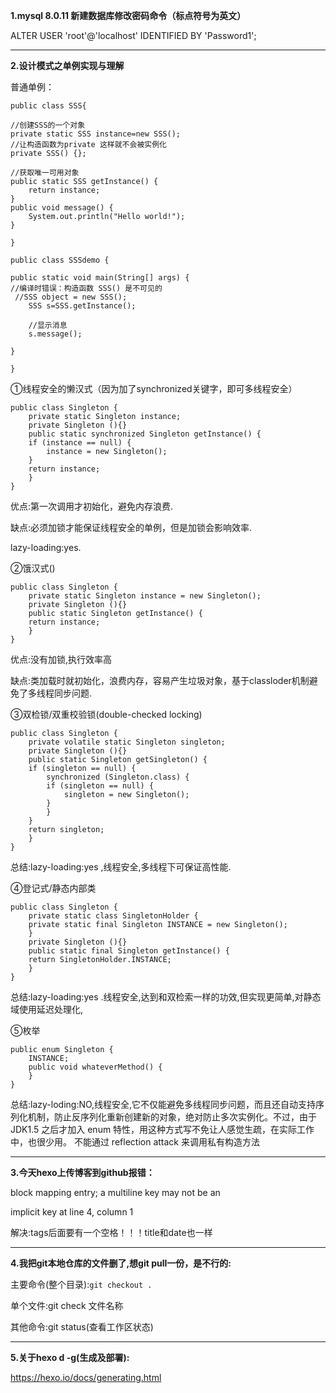 **1.mysql 8.0.11 新建数据库修改密码命令（标点符号为英文）**

ALTER USER 'root'@'localhost' IDENTIFIED BY 'Password1';

*****

**2.设计模式之单例实现与理解**

普通单例：

`public class SSS{`

	//创建SSS的一个对象
	private static SSS instance=new SSS();
	//让构造函数为private 这样就不会被实例化
	private SSS() {};
	
	//获取唯一可用对象
	public static SSS getInstance() {
		return instance;	
	}
	public void message() {
		System.out.println("Hello world!");
	}

`}`

`public class SSSdemo {`

	public static void main(String[] args) {
	//编译时错误：构造函数 SSS() 是不可见的
	 //SSS object = new SSS();
		SSS s=SSS.getInstance();
		
		//显示消息
		s.message();		
	
	}

`}`

①线程安全的懒汉式（因为加了synchronized关键字，即可多线程安全）

```
public class Singleton {  
    private static Singleton instance;  
    private Singleton (){}  
    public static synchronized Singleton getInstance() {  
    if (instance == null) {  
        instance = new Singleton();  
    }  
    return instance;  
    }  
} 
```

优点:第一次调用才初始化，避免内存浪费.

缺点:必须加锁才能保证线程安全的单例，但是加锁会影响效率.

lazy-loading:yes.

②饿汉式()

```
public class Singleton {  
    private static Singleton instance = new Singleton();  
    private Singleton (){}  
    public static Singleton getInstance() {  
    return instance;  
    }  
}  
```

优点:没有加锁,执行效率高

缺点:类加载时就初始化，浪费内存，容易产生垃圾对象，基于classloder机制避免了多线程同步问题.

③双检锁/双重校验锁(double-checked locking)

```
public class Singleton {  
    private volatile static Singleton singleton;  
    private Singleton (){}  
    public static Singleton getSingleton() {  
    if (singleton == null) {  
        synchronized (Singleton.class) {  
        if (singleton == null) {  
            singleton = new Singleton();  
        }  
        }  
    }  
    return singleton;  
    }  
}  
```

总结:lazy-loading:yes ,线程安全,多线程下可保证高性能.



④登记式/静态内部类

```
public class Singleton {  
    private static class SingletonHolder {  
    private static final Singleton INSTANCE = new Singleton();  
    }  
    private Singleton (){}  
    public static final Singleton getInstance() {  
    return SingletonHolder.INSTANCE;  
    }  
}   
```

总结:lazy-loading:yes .线程安全,达到和双检索一样的功效,但实现更简单,对静态域使用延迟处理化,

⑤枚举

```
public enum Singleton {  
    INSTANCE;  
    public void whateverMethod() {  
    }  
}  
```

总结:lazy-loding:NO,线程安全,它不仅能避免多线程同步问题，而且还自动支持序列化机制，防止反序列化重新创建新的对象，绝对防止多次实例化。不过，由于 JDK1.5 之后才加入 enum 特性，用这种方式写不免让人感觉生疏，在实际工作中，也很少用。
不能通过 reflection attack 来调用私有构造方法

******

**3.今天hexo上传博客到github报错：**

  block mapping entry; a multiline key may not be an 

  implicit key at line 4, column 1

解决:tags后面要有一个空格！！！title和date也一样

*****

**4.我把git本地仓库的文件删了,想git pull一份，是不行的:**

主要命令(整个目录):`git checkout .`

单个文件:git check 文件名称

其他命令:git status(查看工作区状态) 

*****

**5.关于hexo d -g(生成及部署):**

https://hexo.io/docs/generating.html
